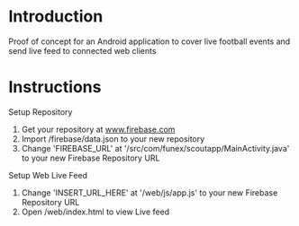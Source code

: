 # Introduction
Proof of concept for an Android application to cover live football events and send live feed to connected web clients


# Instructions

Setup Repository

1. Get your repository at www.firebase.com 
2. Import /firebase/data.json to your new repository
3. Change 'FIREBASE_URL' at '/src/com/funex/scoutapp/MainActivity.java' to your new Firebase Repository URL

Setup Web Live Feed

1. Change 'INSERT_URL_HERE' at '/web/js/app.js' to your new Firebase Repository URL
2. Open /web/index.html to view Live feed
